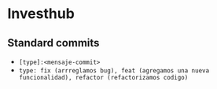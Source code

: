 # Investhub

## Standard commits

- `[type]:<mensaje-commit>`
- `type: fix (arrreglamos bug), feat (agregamos una nueva funcionalidad), refactor (refactorizamos codigo)`
